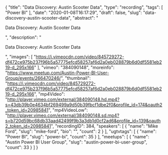 {
  "title": "Data Discovery: Austin Scooter Data",
  "type": "recording",
  "tags": [
    "Power BI"
  ],
  "date": "2020-01-08T16:17:29",
  "draft": false,
  "slug": "data-discovery-austin-scooter-data",
  "abstract": "<p>Data Discovery: Austin Scooter Data</p>",
  "description": "<p>Data Discovery: Austin Scooter Data</p>",
  "images": [
    "https://i.vimeocdn.com/video/845729272-df472ce975b237f96b5a57775efcd58257af6d2a0eb028879b6d0df5581eb219-d_295x166"
  ],
  "vimeo": "384090148",
  "moreinfo": "https://www.meetup.com/Austin-Power-BI-User-Group/events/266470246/",
  "thumbnail": "https://i.vimeocdn.com/video/845729272-df472ce975b237f96b5a57775efcd58257af6d2a0eb028879b6d0df5581eb219-d_295x166",
  "mp4Video": "http://player.vimeo.com/external/384090148.hd.mp4?s=43db39b0e4634bf269499a9d50b39fbcf1dbe2f0&profile_id=174&oauth2_token_id=20985841",
  "mp4VideoLow": "http://player.vimeo.com/external/384090148.sd.mp4?s=b720d59bc68db33aad42499f9b3a3db1d0cf2ad6&profile_id=139&oauth2_token_id=20985841",
  "recordingID": 384,
  "speakers": [
    {
      "name": "Mike Ford",
      "slug": "mike-ford",
      "bio": "",
      "count": 2
    }
  ],
  "ugtvtags": [
    {
      "name": "Power BI",
      "slug": "power-bi",
      "count": 35
    }
  ],
  "meetups": [
    {
      "name": "Austin Power BI User Group",
      "slug": "austin-power-bi-user-group",
      "count": 33
    }
  ]
}